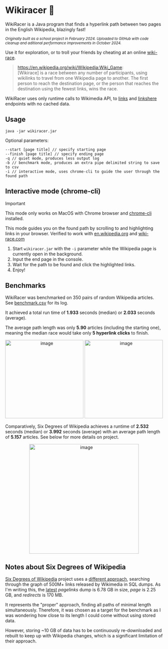 # Wikiracer 🏁

WikiRacer is a Java program that finds a hyperlink path between two pages in the English Wikipedia, blazingly fast!

<sub>_Originally built as a school project in February 2024. Uploaded to GitHub with code cleanup and aditional performance improvements in October 2024._<sub>

Use it for exploration, or to troll your friends by cheating at an online [wiki-race](https://wiki-race.com/).

> https://en.wikipedia.org/wiki/Wikipedia:Wiki_Game: <br>
[Wikirace] is a race between any number of participants, using wikilinks to travel from one Wikipedia page to another. The first person to reach the destination page, or the person that reaches the destination using the fewest links, wins the race.

WikiRacer uses only runtime calls to Wikimedia API, to [links](https://www.mediawiki.org/wiki/API:Links) and [linkshere](https://www.mediawiki.org/wiki/API:Linkshere) endpoints with no cached data.

## Usage

```
java -jar wikiracer.jar
```
Optional parameters:
```
--start [page title] // specify starting page
--finish [page title] // specify ending page
-q // quiet mode, produces less output log
-b // benchmark mode, produces an extra pipe delimited string to save to csv
-i // interactive mode, uses chrome-cli to guide the user through the found path
```

## Interactive mode (chrome-cli)

> [!IMPORTANT]
> This mode only works on MacOS with Chrome browser and [chrome-cli](https://github.com/prasmussen/chrome-cli) installed.

This mode guides you on the found path by scrolling to and highlighting links in your browser. Verified to work with [en.wikipedia.org](https://en.wikipedia.org/) and [wiki-race.com](https://wiki-race.com/)

1. Start `wikiracer.jar` with the `-i` parameter while the Wikipedia page is currently open in the background.
2. Input the end page in the console.
3. Wait for the path to be found and click the highlighted links.
4. Enjoy!

## Benchmarks

WikiRacer was benchmarked on 350 pairs of random Wikipedia articles. See [benchmark.csv](benchmark/benchmark.csv) for its log.

It achieved a total run time of **1.933** seconds (median) or **2.033** seconds (average).

The average path length was only **5.90** articles (including the starting one), meaning the median race would take only **5 hyperlink clicks** to finish.

<p align="center">
<img height="250" alt="image" src="https://github.com/user-attachments/assets/0cd985ee-a4b0-4ade-8040-6ddc93e59a2a">
<img height="250" alt="image" src="https://github.com/user-attachments/assets/a67f1439-f641-4175-94cc-8b125eb34376">
</p>

Comparatively, Six Degrees of Wikipedia achieves a runtime of **2.532** seconds (median) or **3.992** seconds (average) with an average path length of **5.157** articles. See below for more details on project.

<p align="center">
<img height="350" alt="image" src="https://github.com/user-attachments/assets/623995ea-0d05-45cc-8b40-859b64d6a356">
</p>

## Notes about Six Degrees of Wikipedia
[Six Degrees of Wikipedia](https://www.sixdegreesofwikipedia.com/) project uses a [different approach](https://github.com/jwngr/sdow/blob/master/docs/data-source.md), searching through the graph of 500M+ links released by Wikimedia in SQL dumps. As I'm writing this, the [latest](https://dumps.wikimedia.org/enwiki/latest/) *pagelinks* dump is 6.78 GB in size, *page* is 2.25 GB, and *redirects* is 170 MB.

It represents the "proper" approach, finding all paths of minimal length simultaneously. Therefore, it was chosen as a target for the benchmark as I was wondering how close to its length I could come without using stored data. 

However, storing ~10 GB of data has to be continuously re-downloaded and rebuilt to keep up with Wikipedia changes, which is a significant limitation of their approach.
